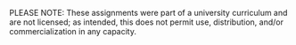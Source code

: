 PLEASE NOTE: These assignments were part of a university curriculum and are not licensed; as intended, this does not permit use, distribution, and/or commercialization in any capacity.
